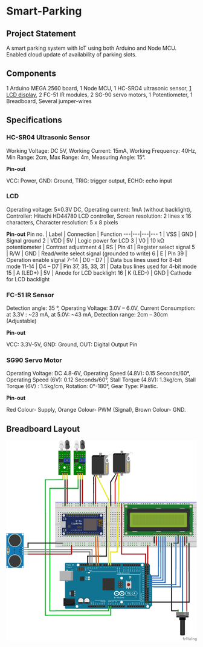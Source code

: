 # Smart-Parking
## Project Statement
A smart parking system with IoT using both Arduino and Node MCU. Enabled cloud update of availability of parking slots.

## Components
1 Arduino MEGA 2560 board, 1 Node MCU, 1 HC-SRO4 ultrasonic sensor, [1 LCD display](#LCD), 2 FC-51 IR modules, 2 SG-90 servo motors, 1 Potentiometer, 1 Breadboard, Several jumper-wires

## Specifications
### HC-SR04 Ultrasonic Sensor
Working Voltage: DC 5V,
Working Current: 15mA,
Working Frequency: 40Hz,
Min Range: 2cm,
Max Range: 4m,
Measuring Angle: 15°.

**Pin-out**

VCC: Power, GND: Ground, TRIG: trigger output, ECHO: echo input

### LCD 
Operating voltage:	5±0.3V DC,
Operating current: 1mA (without backlight),
Controller:	Hitachi HD44780 LCD controller,
Screen resolution:	2 lines x 16 characters,
Character resolution:	5 x 8 pixels

**Pin-out**
 Pin no. | Label | Connection	| Function 
---|---|---|---
 1 | VSS | GND | Signal ground 
2 | VDD | 5V | Logic power for LCD 
3	| V0 | 10 kΩ potentiometer |	Contrast adjustment
4	| RS	| Pin 41 | Register select signal
5	| R/W	| GND |	Read/write select signal (grounded to write)
6	| E	| Pin 39 | Operation enable signal
7–14 | D0 – D7 |	| Data bus lines used for 8-bit mode
11-14 |	D4 – D7	| Pin 37, 35, 33, 31 |	Data bus lines used for 4-bit mode
15 | A (LED+) |	5V | Anode for LCD backlight
16 | K (LED-)	| GND | Cathode for LCD backlight

### FC-51 IR Sensor

Detection angle: 35 °,
Operating Voltage: 3.0V – 6.0V,
Current Consumption: at 3.3V : ~23 mA, at 5.0V: ~43 mA,
Detection range: 2cm – 30cm (Adjustable)

**Pin-out**

VCC: 3.3V-5V, GND: Ground, OUT: Digital Output Pin

### SG90 Servo Motor

Operating Voltage: DC 4.8-6V,
Operating Speed (4.8V): 0.15 Seconds/60°,
Operating Speed (6V): 0.12 Seconds/60°,
Stall Torque (4.8V): 1.3kg/cm,
Stall Torque (6V) : 1.5kg/cm,
Rotation: 0°-180°,
Gear Type: Plastic.

**Pin-out**

Red Colour- Supply,
Orange Colour- PWM (Signal),
Brown Colour- GND.

## Breadboard Layout

![image](Fritzing/Smart%20parking_bb.png)
